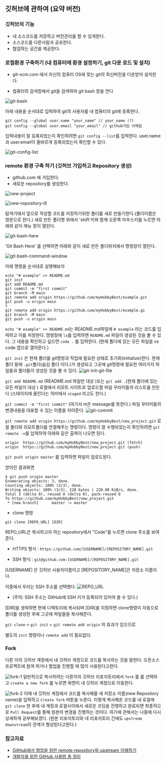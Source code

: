## 깃허브에 관하여 (요약 버전)

### 깃허브의 기능

- 내 소스코드를 저장하고 버전관리를 할 수 있게한다.
- 소스코드를 다른사람과 공유한다.
- 협업하는 공간을 제공한다.

### 로컬환경 구축하기 (내 컴퓨터에 환경 설정하기, git 다운 로드 및 설치)

- git-scm.com 에서 자신의 컴퓨터 OS에 맞는 git의 최신버전을 다운받아 설치한다.

- 컴퓨터의 검색창에서 git을 검색하여  git bash 창을 연다

![git-bash](/images/2022-12-20/2022-12-20-git-bash.png)

아래 내용을 순서대로 입력하여 git의 사용자를 내 컴퓨터의 git에 등록한다.

``` git
git config --global user.name "your_name" // your_name (?)
git config --global user.email "your_email" // github가입 이메일
```

입력내용이 잘 등록되었는지 확인하려면 `git config --list`를 입력한다.
user.name과 user.email이 올바르게 등록되었는지 확인할 수 있다.

![git-config-list](/images/2022-12-20/2022-12-20-git-config-list.png)

### remote 환경 구축 하기 (깃허브 가입하고 Repository 생성)

- github.com 에 가입한다.
- 새로운 repository를 생성한다.

![new-project](/images/2022-12-20/2022-12-18-new-project01.png)

![new-ropository-III](/images/2022-12-20/2022-12-18-new-ropository-III.png)

탐색기에서 앞으로 작성할 코드를 저장하기위한 폴더를 새로 만들기한다.(폴더이름은 영문으로 한다.)
새로 만든 폴더명 위에서 'shift'키와 함께 오른쪽 마우스키를 누르면 아래와 같이  메뉴 창이 열린다.

![git-bash-here](/images/2022-12-20/2022-12-20-git-bash-here.png)

 'Git Bash Here' 를 선택하면 아래와 같이 새로 만든 폴더위치에서 명령창이 열린다.

![git-bash-command-window](/images/2022-12-20/2022-12-20-git-bash-command-window.png)

아래 명령을 순서대로 실행해보자

``` git
echo "# example" >> README.md
git init
git add README.md
git commit -m "first commit"
git branch -M main
git remote add origin https://github.com/myHobbyBest/example.git
git push -u origin main
t
git remote add origin https://github.com/myHobbyBest/example.gi
git branch -M main
git push -u origin main
```

`echo "# example" >> README.md`는 README.md파일에 `# example` 라는 코드를 입력하고 이를 저장한다.
명령창에 `ls`를 입력하면 `README.md` 파일이 생성된 것을 볼 수 있다. 그 내용을 확인하고 싶으면 `code .` 를 입력한다. (현재 폴더에 있는 모든 파일을 vs code 앱으로 열어준다.)

`git init` 은 현재 폴더를 git명령과 작업에 필요한 상태로 초기화(initialize)한다.
현재 폴더 밑에 `.git`폴더(숨김 폴더 이다.)가 생성되고 그곳에 git명령에 필요한 여러가지 파일들과 폴더들이 생성된 것을 볼 수 있다.
![git-init-git-file](/images/2022-12-20/2022-12-20-git-init-git-file.png)

`git add README.md` (README.md 파일만 대상 )또는 `git add .`(현재 폴더에 있는 모든 파일이 대상 ) 로컬에서 리모트 사이트로 업로드할 파일 꾸러미들의 리스트를 만든다 (스테이지에 올린다는 의미에서 `staged` 라고도 한다.)

`git commit -m "first commit"` (여기서 m은 message를 뜻한다.) 파일 꾸러미들의 변경내용을 대표할 수 있는 이름을 지어준다.
![git-commit](/images/2022-12-20/2022-12-21-git-commit.png)

`git remote add origin https://github.com/myHobbyBest/new_project.git`
로컬 폴더와 리모트폴더를 연결해주는 명령이다.  명령이 잘 수행되었는지 확인하려면  `git remote -v`를 입력하여 아래와 같은 출력이 나오면 된다.

``` terminal
origin  https://github.com/myHobbyBest/new_project.git (fetch)
origin  https://github.com/myHobbyBest/new_project.git (push)
```

`git push origin master` 를 입력하면 파일이 업로드된다.

얻어진 결과화면

``` terminal
$ git push origin master
Enumerating objects: 3, done.
Counting objects: 100% (3/3), done.
Writing objects: 100% (3/3), 220 bytes | 220.00 KiB/s, done.
Total 3 (delta 0), reused 0 (delta 0), pack-reused 0
To https://github.com/myHobbyBest/new_project.git
 * [new branch]      master -> master
```

- clone 명령

`git clone [REPO_URL] [DIR]`

REPO_URL은 복사하고자 하는 repository에서 "Code"를 누르면 clone 주소를 보여준다.

- HTTPS 형식 : `https://github.com/[USERNAME]/[REPOSITORY_NAME].git`

- SSH 형식 : `git@github.com:[USERNAME]/[REPOSITORY_NAME].git`

[USERNAME] 은 깃허브 사용자이름이고 [REPOSITORY_NAME]은 저장소 이름이다.

이중에서 우리는 SSH 주소를 선택했다.
![REPO_URL](/images/2022-12-20/2022-12-21-repo-URL.png)

- (주의: SSH 주소는 GitHub에 SSH 키가 등록되어 있어야 쓸 수 있다.)

[DIR]을 생략하면 현재 디렉토리에 복사되며 [DIR[을 지정하면 clone명령이 자동으로 폴더를 생성한 후에 그곳에 파일들을 복사해준다.

`git clone` =  `git init` + `git remote add origin` 의 효과가 있으므로

별도의  `init` 명령이나  `remote add` 이 필요없다.

### Fork

다른 이의 깃허브 계정에서 내 깃허브 계정으로 코드를 복사하는 것을 말한다.
오픈소스 프로젝트에 참여 하거나 협업을 진행할 때 많이 사용된다고한다.

![fork-1](/images/2022-12-20/2022-12-22-fork-1.png)
일반적으로 복사하려는 다른이의 깃허브 리포지토리에서 `fork` 를 를 선택하고 `create a new fork` 를 누르면 화면이 내 깃허브 계정으로 이동한다.

![fork-2](../images/2022-12-20/2022-12-22-fork-2.png)
이때 내 깃허브 계정에서 코드를 복사해올 새 저장소 이름(new Repository name)을 입력하고 `Create fork` 버튼을 누른다.
이렇게 복사해온 코드를 내 로컬에 `git clone` 한 후에 내 계정과 로컬사이에서 새로운 코딩을 진행하고 완료되면 최종적으로 `Pull Request`를 통해 원본의 변경을 진행하는 것이다.
 여기에 관해서는 나중에 다시 상세하게 공부해보겠다.
(원본 리포지토리와 내 리포지토리 간에도 `upstream` `downstream`의 관계가 형성된다고한다.)

### 참고자료

- [GitHub에서 협업을 위한 remote repository와 upstream 이해하기](https://pers0n4.io/github-remote-repository-and-upstream/)
- [개발자를 위한 GitHub 사용법 총 정리](https://www.lainyzine.com/ko/article/summary-of-how-to-use-github-for-developers/)